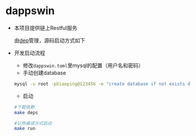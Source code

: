 # dappswin

<!-- TODO -->
- 本项目提供链上Restful服务

    由[dep](https://github.com/golang/dep)管理，源码启动方式如下


- 开发启动流程

    - 修改`dappswin.toml`里mysql的配置（用户名和密码）
    - 手动创建database
    ```bash
    mysql -u root -pXiaoping@123456 -e "create database if not exists dappswin;"
    ```
    - 启动
    ```bash
    #下载依赖
    make deps

    #以热编译方式启动
    make run
    ```

